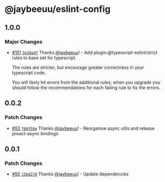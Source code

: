 # @jaybeeuu/eslint-config

## 1.0.0

### Major Changes

- [#101](https://github.com/jaybeeuu/jaybeeuu-dev/pull/101) [`3e20adf`](https://github.com/jaybeeuu/jaybeeuu-dev/commit/3e20adf5282f2013df42d568f7c862f43940bb1a) Thanks [@jaybeeuu](https://github.com/jaybeeuu)! - Add plugin:@typescript-eslint/strict rules to base set for typescript.

  The rules are stricter, but encourage greater correctness in your typescript code.

  You will likely hit errors from the additional rules; when you upgrade you should follow the recommendations for each failing rule to fix the errors.

## 0.0.2

### Patch Changes

- [#93](https://github.com/jaybeeuu/jaybeeuu-dev/pull/93) [`768f58e`](https://github.com/jaybeeuu/jaybeeuu-dev/commit/768f58e3a311e89fc2491029bcc2fd5c3e4af686) Thanks [@jaybeeuu](https://github.com/jaybeeuu)! - Reorganise async utils and release preact-async bindings.

## 0.0.1

### Patch Changes

- [#92](https://github.com/jaybeeuu/jaybeeuu-dev/pull/92) [`156d278`](https://github.com/jaybeeuu/jaybeeuu-dev/commit/156d278a0956cb4ef6e30f9df370f3c95aa7b93a) Thanks [@jaybeeuu](https://github.com/jaybeeuu)! - Update dependencies
